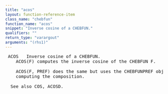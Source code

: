```yaml
---
title: "acos"
layout: function-reference-item
class_name: "chebfun"
function_name: "acos"
snippet: "Inverse cosine of a CHEBFUN."
qualifiers: ""
return_type: "varargout"
arguments: "(rhs1)"
---
```


<pre class="help-text"> ACOS   Inverse cosine of a CHEBFUN.
    ACOS(F) computes the inverse cosine of the CHEBFUN F.
 
    ACOS(F, PREF) does the same but uses the CHEBFUNPREF object PREF when
    computing the composition.
 
  See also COS, ACOSD.
</pre>